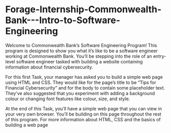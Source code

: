 # Forage-Internship-Commonwealth-Bank---Intro-to-Software-Engineering

Welcome to Commonwealth Bank’s Software Engineering Program! This program is designed to show you what it’s like to be a software engineer working at Commonwealth Bank. You’ll be stepping into the role of an entry-level software engineer tasked with building a website containing information about financial cybersecurity. 

For this first Task, your manager has asked you to build a simple web page using HTML and CSS. They would like for the page’s title to be “Tips for Financial Cybersecurity” and for the body to contain some placeholder text. They’ve also suggested that you experiment with adding a background colour or changing font features like colour, size, and style.

At the end of this Task, you’ll have a simple web page that you can view in your very own browser. You’ll be building on this page throughout the rest of this program. For more information about HTML, CSS and the basics of building a web page
